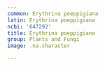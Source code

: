 ```yaml
---
common: Erythrina poeppigiana
latin: Erythrina poeppigiana
ncbi: '647292'
title: Erythrina poeppigiana
group: Plants and Fungi
image: .na.character

---
```

